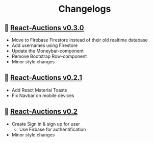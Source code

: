 <h1 align="center">Changelogs</h1>

## :bookmark: [React-Auctions v0.3.0](https://github.com/tklein1801/React-Auctions/releases/tag/v0.3.0)

- Move to Firebase Firestore instead of their old realtime database
- Add usernames using Firestore
- Update the Moneybar-component
- Remove Bootstrap Row-component
- Minor style changes

## :bookmark: [React-Auctions v0.2.1](https://github.com/tklein1801/React-Auctions/releases/tag/v0.2.1)

- Add React Material Toasts
- Fix Navbar on mobile devices

## :bookmark: [React-Auctions v0.2](https://github.com/tklein1801/React-Auctions/releases/tag/v0.2)

- Create Sign in & sign up for user
  - Use Firbase for authentification
- Minor style changes
